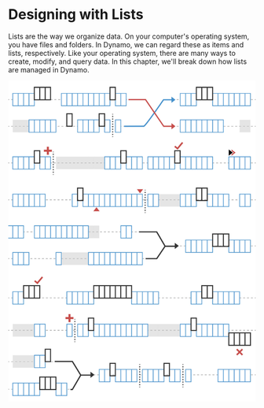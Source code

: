 # Designing with Lists

Lists are the way we organize data. On your computer's operating system, you have files and folders. In Dynamo, we can regard these as items and lists, respectively. Like your operating system, there are many ways to create, modify, and query data. In this chapter, we'll break down how lists are managed in Dynamo.

![](<../images/5-4/designing with lists.jpg>)
